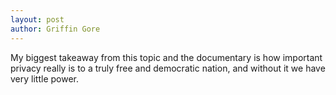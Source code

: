 ```yaml
---
layout: post
author: Griffin Gore
---
```

My biggest takeaway from this topic and the documentary is how important privacy really is to a truly free and democratic nation, and without it we have very little power.
